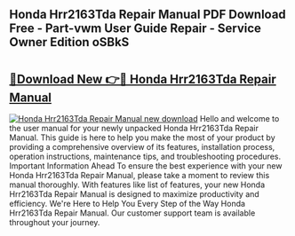 ## Honda Hrr2163Tda Repair Manual PDF Download Free - Part-vwm User Guide Repair - Service Owner Edition oSBkS

# <h2><a href="http://bc78805.oget.top/?id=Honda+Hrr2163Tda+Repair+Manual">🔗Download New 👉🔴 Honda Hrr2163Tda Repair Manual</a></h2>

[![Honda Hrr2163Tda Repair Manual new download](https://i.imgur.com/5g1atiW.png)](http://bc78805.oget.top/?id=Honda+Hrr2163Tda+Repair+Manual)
Hello and welcome to the user manual for your newly unpacked Honda Hrr2163Tda Repair Manual. This guide is here to help you make the most of your product by providing a comprehensive overview of its features, installation process, operation instructions, maintenance tips, and troubleshooting procedures. Important Information Ahead To ensure the best experience with your new Honda Hrr2163Tda Repair Manual, please take a moment to review this manual thoroughly. With features like list of features, your new Honda Hrr2163Tda Repair Manual is designed to maximize productivity and efficiency. We're Here to Help You Every Step of the Way Honda Hrr2163Tda Repair Manual. Our customer support team is available throughout your journey.
